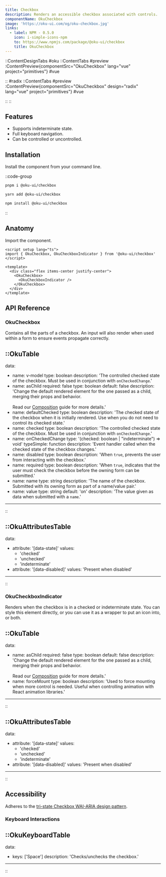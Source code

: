 ```yaml
---
title: Checkbox
description: Renders an accessible checkbox associated with controls.
componentName: OkuCheckbox
image: 'https://oku-ui.com/og/oku-checkbox.jpg'
links:
  - label: NPM - 0.5.0
    icon: i-simple-icons-npm
    to: https://www.npmjs.com/package/@oku-ui/checkbox
    title: OkuCheckbox
---
```


::ContentDesignTabs
#oku
::ContentTabs
#preview
:ContentPreview{componentSrc="OkuCheckbox" lang="vue" project="primitives"}
#vue
<!-- Autodocs{src="/primitives/OkuCheckbox/index.vue" lang="vue"} -->
::
#radix
::ContentTabs
#preview
:ContentPreview{componentSrc="OkuCheckbox" design="radix" lang="vue" project="primitives"}
#vue
<!-- Autodocs{src="/primitives/OkuCheckbox/radix.vue" lang="vue"} -->
::
::

## Features

- Supports indeterminate state.
- Full keyboard navigation.
- Can be controlled or uncontrolled.

## Installation

Install the component from your command line.

::code-group

```sh [pnpm]
pnpm i @oku-ui/checkbox
```

```bash [yarn]
yarn add @oku-ui/checkbox
```

```bash [npm]
npm install @oku-ui/checkbox
```

::

## Anatomy

Import the component.

```vue
<script setup lang="ts">
import { OkuCheckbox, OkuCheckboxIndicator } from '@oku-ui/checkbox'
</script>

<template>
  <div class="flex items-center justify-center">
    <OkuCheckbox>
      <OkuCheckboxIndicator />
    </OkuCheckbox>
  </div>
</template>
```

## API Reference

### OkuCheckbox
Contains all the parts of a checkbox. An input will also render when used within a form to ensure events propagate correctly.

::OkuTable
---
data:
  - name: v-model
    type: boolean
    description: 'The controlled checked state of the checkbox. Must be used in conjunction with `onCheckedChange`.'
  - name: asChild
    required: false
    type: boolean
    default: false
    description: 'Change the default rendered element for the one passed as a child, merging their props and behavior.<br><br>Read our [Composition](../guides/composition) guide for more details.'
  - name: defaultChecked
    type: boolean
    description: 'The checked state of the checkbox when it is initially rendered. Use when you do not need to control its checked state.'
  - name: checked
    type: boolean
    description: 'The controlled checked state of the checkbox. Must be used in conjunction with `onCheckedChange`.'
  - name: onCheckedChange
    type: '(checked: boolean | "indeterminate") => void'
    typeSimple: function
    description: 'Event handler called when the checked state of the checkbox changes.'
  - name: disabled
    type: boolean
    description: 'When `true`, prevents the user from interacting with the checkbox.'
  - name: required
    type: boolean
    description: 'When `true`, indicates that the user must check the checkbox before the owning form can be submitted.'
  - name: name
    type: string
    description: 'The name of the checkbox. Submitted with its owning form as part of a name/value pair.'
  - name: value
    type: string
    default: 'on'
    description: 'The value given as data when submitted with a `name`.'
---
::

::OkuAttributesTable
---
data:
  - attribute: '[data-state]'
    values:
      - 'checked'
      - 'unchecked'
      - 'indeterminate'
  - attribute: '[data-disabled]'
    values: 'Present when disabled'
---
::

### OkuCheckboxIndicator
Renders when the checkbox is in a checked or indeterminate state. You can style this element directly, or you can use it as a wrapper to put an icon into, or both.

::OkuTable
---
data:
  - name: asChild
    required: false
    type: boolean
    default: false
    description: 'Change the default rendered element for the one passed as a child, merging their props and behavior.<br><br>Read our [Composition](../guides/composition) guide for more details.'
  - name: forceMount
    type: boolean
    description: 'Used to force mounting when more control is needed. Useful when controlling animation with React animation libraries.'
---
::

::OkuAttributesTable
---
data:
  - attribute: '[data-state]'
    values:
      - 'checked'
      - 'unchecked'
      - 'indeterminate'
  - attribute: '[data-disabled]'
    values: 'Present when disabled'
---
::

## Accessibility

Adheres to the [tri-state Checkbox WAI-ARIA design pattern](https://www.w3.org/WAI/ARIA/apg/patterns/checkbox).

### Keyboard Interactions

::OkuKeyboardTable
---
data:
  - keys: ['Space']
    description: 'Checks/unchecks the checkbox.'
---
::
